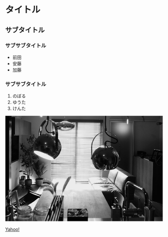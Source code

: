 # タイトル
## サブタイトル
### サブサブタイトル
- 前田
- 安藤
- 加藤
### サブサブタイトル
1. のぼる
2. ゆうた
3. けんた

![写真](lamp-monochrome2.png)

[Yahoo!](https://www.yahoo.co.jp/)
